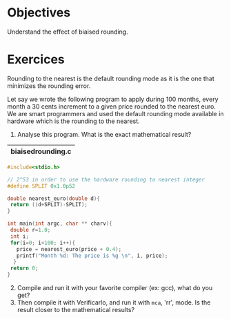 # Objectives
Understand the effect of biaised rounding.

# Exercices 
Rounding to the nearest is the default rounding mode as it is the one that minimizes the rounding error.

Let say we wrote the following program to apply during 100 months, every month a 30 cents increment to a given price rounded to the nearest euro. We are smart programmers and used the default rounding mode available in hardware which is the rounding to the nearest.

1. Analyse this program. What is the exact mathematical result?

| biaisedrounding.c |
| -------- |
```C
#include<stdio.h>

// 2^53 in order to use the hardware rounding to nearest integer
#define SPLIT 0x1.0p52

double nearest_euro(double d){
 return ((d+SPLIT)-SPLIT);
}

int main(int argc, char ** charv){
 double r=1.0;
 int i;
 for(i=0; i<100; i++){
   price = nearest_euro(price + 0.4);
   printf("Month %d: The price is %g \n", i, price);
  }
 return 0;
}
```
2. Compile and run it with your favorite compiler (ex: gcc), what do you get? 
3. Then compile it with Verificarlo, and run it with `mca`, 'rr', mode. Is the result closer to the mathematical results?